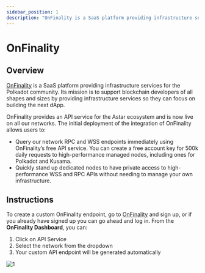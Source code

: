 ```yaml
---
sidebar_position: 1
description: "OnFinality is a SaaS platform providing infrastructure services for the Polkadot community. Its mission is to support blockchain developers of all shapes and sizes by providing infrastructure services so they can focus on building the next dApp."
---
```


# OnFinality

## Overview

[OnFinality] is a SaaS platform providing infrastructure services for the Polkadot community. Its mission is to support blockchain developers of all shapes and sizes by providing infrastructure services so they can focus on building the next dApp.

OnFinality provides an API service for the Astar ecosystem and is now live on all our networks. The initial deployment of the integration of OnFinality allows users to:

- Query our network RPC and WSS endpoints immediately using OnFinality’s free API service. You can create a free account key for 500k daily requests to high-performance managed nodes, including ones for Polkadot and Kusama.
- Quickly stand up dedicated nodes to have private access to high-performance WSS and RPC APIs without needing to manage your own infrastructure.

## Instructions

To create a custom OnFinality endpoint, go to [OnFinality] and sign up, or if you already have signed up you can go ahead and log in. From the **OnFinality Dashboard**, you can:

1. Click on API Service
2. Select the network from the dropdown
3. Your custom API endpoint will be generated automatically

![1](img/1.png)

[OnFinality]: https://onfinality.io/
